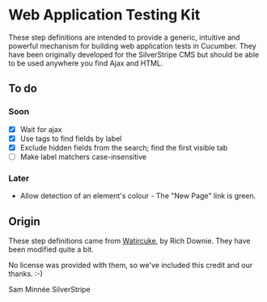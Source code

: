 Web Application Testing Kit
===========================

These step definitions are intended to provide a generic, intuitive and powerful mechanism for 
building web application tests in Cucumber.  They have been originally developed for the
SilverStripe CMS but should be able to be used anywhere you find Ajax and HTML.


To do
-----

### Soon
 
 * [x] Wait for ajax
 * [x] Use <label for="X"> tags to find fields by label
 * [x] Exclude hidden fields from the search; find the first visible tab
 * [ ] Make label matchers case-insensitive

### Later

 * Allow detection of an element's colour - The "New Page" link is green.

Origin
------

These step definitions came from [Watircuke](http://github.com/richdownie/watircuke),
by Rich Downie.  They have been modified quite a bit.

No license was provided with them, so we've included this credit and our thanks. :-)

Sam Minnée
SilverStripe

